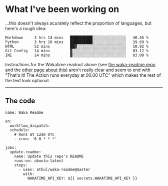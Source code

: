# What I've been working on

…this doesn't always acurately reflect the proportion of languages, but here's a rough idea:

<!--START_SECTION:waka-->
```text
Markdown     3 hrs 14 mins   ██████████░░░░░░░░░░░░░░░   40.45 % 
Python       3 hrs 10 mins   ██████████░░░░░░░░░░░░░░░   39.69 % 
HTML         52 mins         ██▓░░░░░░░░░░░░░░░░░░░░░░   10.92 % 
Git Config   14 mins         ▓░░░░░░░░░░░░░░░░░░░░░░░░   03.12 % 
INI          14 mins         ▓░░░░░░░░░░░░░░░░░░░░░░░░   03.00 % 
```
<!--END_SECTION:waka-->

Instructions for the Wakatime readout above (see [the waka-readme repo](https://github.com/athul/waka-readme) and the [other page about this](https://github.com/marketplace/actions/waka-readme)) aren't really clear and seem to end with "That's it! The Action runs everyday at 00.00 UTC" which makes the rest of the text look optional.

---

## The code

```
name: Waka Readme

on:
  workflow_dispatch:
  schedule:
    # Runs at 12am UTC
    - cron: '0 0 * * *'

jobs:
  update-readme:
    name: Update this repo's README
    runs-on: ubuntu-latest
    steps:
      - uses: athul/waka-readme@master
        with:
          WAKATIME_API_KEY: ${{ secrets.WAKATIME_API_KEY }}
```
